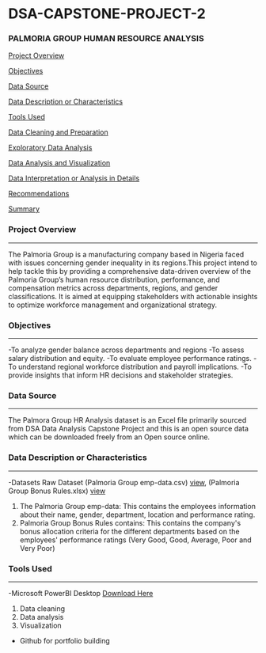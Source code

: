 # DSA-CAPSTONE-PROJECT-2

### PALMORIA GROUP HUMAN RESOURCE ANALYSIS

[Project Overview](project-overview)

[Objectives](objectives)

[Data Source](data-source)

[Data Description or Characteristics](data-description-or-characteristics)

[Tools Used](tools-used)

[Data Cleaning and Preparation](data-cleaning-and-preparation)

[Exploratory Data Analysis](exploratory-data-analysis)

[Data Analysis and Visualization](data-analysis-and-visualization)

[Data Interpretation or Analysis in Details](data-interpretation-or-analysis-in-details)

[Recommendations](recommendations)

[Summary](summary)

### Project Overview
---
The Palmoria Group is a manufacturing company based in Nigeria faced with issues concerning gender inequality in its regions.This project intend to help tackle this by providing a comprehensive data-driven overview of the Palmoria Group’s human resource distribution, performance, and compensation metrics across departments, regions, and gender classifications. It is aimed at equipping stakeholders with actionable insights to optimize workforce management and organizational strategy.

### Objectives
---
-To analyze gender balance across departments and regions
-To assess salary distribution and equity.
-To evaluate employee performance ratings.
-To understand regional workforce distribution and payroll implications.
-To provide insights that inform HR decisions and stakeholder strategies.

### Data Source
---
The Palmora Group HR Analysis dataset is an Excel file primarily sourced from DSA Data Analysis Capstone Project and this is an open source data which can be downloaded freely from an Open source online.

### Data Description or Characteristics
---
-Datasets
Raw Dataset (Palmoria Group emp-data.csv) [view](https://canvas.instructure.com/courses/11955369/files/folder/DSA%20Capstone%20Project%20Files?preview=302720549), (Palmoria Group Bonus Rules.xlsx) [view](https://canvas.instructure.com/courses/11955369/files/folder/DSA%20Capstone%20Project%20Files?preview=302720540)

1. The Palmoria Group emp-data: This contains the employees information about their name, gender, department, location and performance rating.
2. Palmoria Group Bonus Rules contains: This contains the company's bonus allocation criteria for the different departments based on the employees' performance ratings (Very Good, Good, Average, Poor and Very Poor)

### Tools Used
---
-Microsoft PowerBI Desktop [Download Here](https://www.microsoft.com/en-us/download/details.aspx?id=58494)
1. Data cleaning 
2. Data analysis
3. Visualization
- Github for portfolio building
